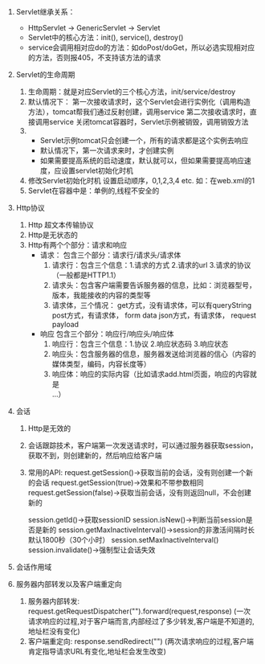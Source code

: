 1. Servlet继承关系：
   - HttpServlet -> GenericServlet -> Servlet
   - Servlet中的核心方法：init(), service(), destroy()
   - service会调用相对应do的方法：如doPost/doGet，所以必选实现相对应的方法，否则报405，不支持该方法的请求

2. Servlet的生命周期

    1) 生命周期：就是对应Servlet的三个核心方法，init/service/destroy
    2) 默认情况下：
        第一次接收请求时，这个Servlet会进行实例化（调用构造方法），tomcat帮我们通过反射创建，调用service
        第二次接收请求时，直接调用service
        关闭tomcat容器时，Servlet示例被销毁，调用销毁方法
   3) 
        - Servlet示例tomcat只会创建一个，所有的请求都是这个实例去响应
        - 默认情况下，第一次请求来时，才创建实例
        - 如果需要提高系统的启动速度，默认就可以，但如果需要提高响应速度，应设置servlet初始化时机
   4) 修改Servlet初始化时机
        设置启动顺序，0,1,2,3,4 etc.
        如：在web.xml的<load-on-startup>1</load-on-startup>
   5)  Servlet在容器中是：单例的,线程不安全的

3. Http协议
   1) Http 超文本传输协议
   2) Http是无状态的
   3) Http有两个个部分：请求和响应
      - 请求：
        包含三个部分：请求行/请求头/请求体
        1) 请求行：包含三个信息：1.请求的方式 2.请求的url 3.请求的协议（一般都是HTTP1.1）
        2) 请求头：包含客户端需要告诉服务器的信息，比如：浏览器型号，版本，我能接收的内容的类型等
        3) 请求体，三个情况：
            get方式，没有请求体，可以有queryString
            post方式，有请求体， form data
            json方式，有请求体， request payload
      - 响应
        包含三个部分：响应行/响应头/响应体
        1) 响应行：包含三个信息：1.协议 2.响应状态码 3.响应状态
        2) 响应头：包含服务器的信息，服务器发送给浏览器的信心（内容的媒体类型，编码，内容长度等）
        3) 响应体：响应的实际内容（比如请求add.html页面，响应的内容就是<html><head><body><form>...）

4. 会话
   1) Http是无效的
   2) 会话跟踪技术，客户端第一次发送请求时，可以通过服务器获取session，获取不到，则创建新的，然后响应给客户端
   3) 常用的API:
        request.getSession()->获取当前的会话，没有则创建一个新的会话
        request.getSession(true)->效果和不带参数相同
        request.getSession(false)->获取当前会话，没有则返回null，不会创建新的
        
        session.getId()->获取sessionID
        session.isNew()->判断当前session是否是新的
        session.getMaxInactiveInterval()->session的非激活间隔时长 默认1800秒（30个小时）
        session.setMaxInactiveInterval()  
        session.invalidate()->强制型让会话失效

5. 会话作用域
6. 服务器内部转发以及客户端重定向
   1) 服务器内部转发: request.getRequestDispatcher("").forward(request,response)
      (一次请求响应的过程,对于客户端而言,内部经过了多少转发,客户端是不知道的,地址栏没有变化)
   2) 客户端重定向: response.sendRedirect("")
      (两次请求响应的过程,客户端肯定指导请求URL有变化,地址栏会发生改变)

